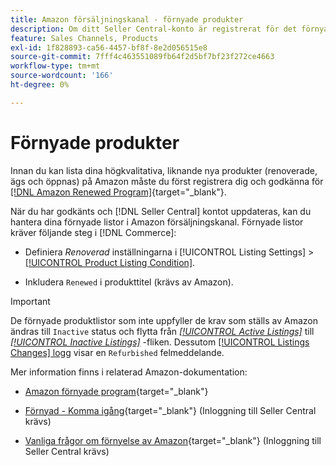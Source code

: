```yaml
---
title: Amazon försäljningskanal - förnyade produkter
description: Om ditt Seller Central-konto är registrerat för det förnyade programmet kan du hantera dina förnyade listor i Amazon Sales Channel.
feature: Sales Channels, Products
exl-id: 1f828893-ca56-4457-bf8f-8e2d056515e8
source-git-commit: 7fff4c463551089fb64f2d5bf7bf23f272ce4663
workflow-type: tm+mt
source-wordcount: '166'
ht-degree: 0%

---
```


# Förnyade produkter

Innan du kan lista dina högkvalitativa, liknande nya produkter (renoverade, ägs och öppnas) på Amazon måste du först registrera dig och godkänna för [[!DNL Amazon Renewed Program]](https://sell.amazon.com/programs/renewed.html){target="_blank"}.

När du har godkänts och [!DNL Seller Central] kontot uppdateras, kan du hantera dina förnyade listor i Amazon försäljningskanal. Förnyade listor kräver följande steg i [!DNL Commerce]:

- Definiera _Renoverad_ inställningarna i [!UICONTROL Listing Settings] > [[!UICONTROL Product Listing Condition]](./product-listing-condition.md).

- Inkludera `Renewed` i produkttitel (krävs av Amazon).

>[!IMPORTANT]
>
>De förnyade produktlistor som inte uppfyller de krav som ställs av Amazon ändras till `Inactive` status och flytta från *[[!UICONTROL Active Listings]](./active-listings.md)* till *[[!UICONTROL Inactive Listings]](./inactive-listings.md)* -fliken. Dessutom [[!UICONTROL Listings Changes] logg](./listing-changes-log.md) visar en `Refurbished` felmeddelande.

Mer information finns i relaterad Amazon-dokumentation:

- [Amazon förnyade program](https://sell.amazon.com/programs/renewed.html){target="_blank"}

- [Förnyad - Komma igång](https://sellercentral.amazon.com/gp/help/help.html/?itemID=201648580){target="_blank"} (Inloggning till Seller Central krävs)

- [Vanliga frågor om förnyelse av Amazon](https://sellercentral.amazon.com/gp/help/help.html?itemID=202190060){target="_blank"} (Inloggning till Seller Central krävs)
